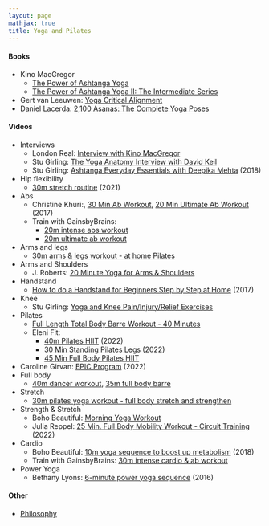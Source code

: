 ```yaml
---
layout: page
mathjax: true
title: Yoga and Pilates
---
```

#### Books
* Kino MacGregor
  * [The Power of Ashtanga Yoga](https://www.amazon.com/Power-Ashtanga-Yoga-Developing-Flexibility-ebook/dp/B019G6NM1W)
  * [The Power of Ashtanga Yoga II: The Intermediate Series](https://www.amazon.com/Power-Ashtanga-Yoga-II-Intermediate/dp/1611801591)
* Gert van Leeuwen: [Yoga Critical Alignment](https://www.amazon.com/Yoga-Critical-Alignment-Intelligent-Sequencing/dp/1611800633)
* Daniel Lacerda: [2,100 Asanas: The Complete Yoga Poses](https://www.amazon.com/100-Asanas-Complete-Yoga-Poses/dp/1631910108)

#### Videos
* Interviews
  * London Real: [Interview with Kino MacGregor](https://www.youtube.com/watch?v=fjxhW4VnIxA&t=817s)
  * Stu Girling: [The Yoga Anatomy Interview with David Keil](https://www.youtube.com/watch?v=m0Eq5qmIQgU&t=425s)
  * Stu Girling: [Ashtanga Everyday Essentials with Deepika Mehta](https://www.youtube.com/watch?v=jCSnfbgj4u0) (2018)
* Hip flexibility
  * [30m stretch routine](https://www.youtube.com/watch?v=RvCntPg7oPE) (2021)
* Abs
  * Christine Khuri:, [30 Min Ab Workout](https://www.youtube.com/watch?v=AdWyo_3KrfA), [20 Min Ultimate Ab Workout](https://www.youtube.com/watch?v=q6NIWNnvOK0) (2017)
  * Train with GainsbyBrains:
    * [20m intense abs workout](https://www.youtube.com/watch?v=1rRehXq1diw)
    * [20m ultimate ab workout](https://www.youtube.com/watch?v=Ut6xnNEQXz8)
* Arms and legs
  * [30m arms & legs workout - at home Pilates](https://www.youtube.com/watch?v=XM6N1yl3UYw)
* Arms and Shoulders
  * J. Roberts: [20 Minute Yoga for Arms & Shoulders](https://www.youtube.com/watch?v=G9shuNsxZ7M)
* Handstand
  * [How to do a Handstand for Beginners Step by Step at Home](https://www.youtube.com/watch?v=8jXiQMh6Sc0) (2017)
* Knee
  * Stu Girling: [Yoga and Knee Pain/Injury/Relief Exercises](https://www.youtube.com/watch?v=S6g7M2FDFgA)
* Pilates
  * [Full Length Total Body Barre Workout - 40 Minutes](https://www.youtube.com/watch?v=NtwAHL_F2p8&t=1602s)
  * Eleni Fit:
    * [40m Pilates HIIT](https://www.youtube.com/watch?v=vNQZ6g_Lz1c) (2022)
    * [30 Min Standing Pilates Legs](https://www.youtube.com/watch?v=LQHLAUugetQ) (2022)
    * [45 Min Full Body Pilates HIIT](https://www.youtube.com/watch?v=ciACs4HAQfg)
* Caroline Girvan: [EPIC Program](https://www.youtube.com/playlist?list=PLhu1QCKrfgPW3VAMHM-wefcO4ZyXf6cwt) (2022)
* Full body
  * [40m dancer workout](https://www.youtube.com/watch?v=CxfAULXP8SM), [35m full body barre](https://www.youtube.com/watch?v=TC3HV61YoOg)
* Stretch
  * [30m pilates yoga workout - full body stretch and strengthen](https://www.youtube.com/watch?v=lytHuRfbKdg)
* Strength & Stretch
  * Boho Beautiful: [Morning Yoga Workout](https://www.youtube.com/watch?v=oX6I6vs1EFs)
  * Julia Reppel: [25 Min. Full Body Mobility Workout - Circuit Training](https://www.youtube.com/watch?v=jPdft5H34C8) (2022)
* Cardio
  * Boho Beautiful: [10m yoga sequence to boost up metabolism](https://www.youtube.com/watch?v=YhmOcg17y98) (2018)
  * Train with GainsbyBrains: [30m intense cardio & ab workout](https://www.youtube.com/watch?v=HZzMBznvT6E)
* Power Yoga
  * Bethany Lyons: [6-minute power yoga sequence](https://www.youtube.com/watch?v=yy_khEjkr9Q) (2016)

#### Other
* [Philosophy](philosophy.md)
